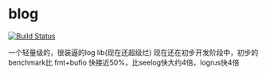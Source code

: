 # blog

[![Build Status](https://travis-ci.org/YoungPioneers/blog4go.svg?branch=master)](https://travis-ci.org/YoungPioneers/blog4go)


一个轻量级的，很装逼的log lib(现在还超级烂)
现在还在初步开发阶段中，初步的benchmark比 fmt+bufio 快接近50%，比seelog快大约4倍，logrus快4倍
